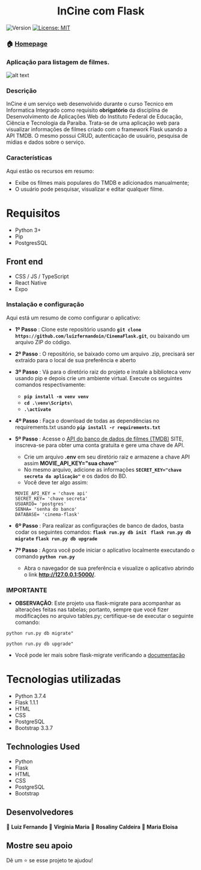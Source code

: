 <h1 align="center">InCine com Flask</h1>
<p>
  <img alt="Version" src="https://img.shields.io/badge/version-1.1.1-blue.svg?cacheSeconds=2592000" />
  <a href="LICENSE" target="_blank">
    <img alt="License: MIT" src="https://img.shields.io/npm/l/react" />
  </a>
</p>

### 🏠 [Homepage](https://github.com/luizfernandoin/CinemaFlask)

###  Aplicação para listagem de filmes.
![alt text](aplicacao.gif)

### Descrição
InCine é um serviço web desenvolvido durante o curso Tecnico em Informatica Integrado como requisito **obrigatório** da disciplina de Desenvolvimento de Aplicações Web do Instituto Federal de Educação, Ciência e Tecnologia da Paraíba.
Trata-se de uma aplicação web para visualizar informações de filmes criado com o framework Flask usando a API TMDB. O mesmo possui CRUD, autenticação de usuário, pesquisa de mídias e dados sobre o serviço.

### Características
Aqui estão os recursos em resumo:
* Exibe os filmes mais populares do TMDB e adicionados manualmente;
* O usuário pode pesquisar, visualizar e editar qualquer filme.

# Requisitos
- Python 3+
- Pip
- PostgresSQL
## Front end
- CSS / JS / TypeScript
- React Native
- Expo

### Instalação e configuração
Aqui está um resumo de como configurar o aplicativo:
* **1º Passo** : Clone este repositório usando **`git clone https://github.com/luizfernandoin/CinemaFlask.git`**, ou baixando um arquivo ZIP do código.
* **2º Passo** : O repositório, se baixado como um arquivo .zip, precisará ser extraído para o local de sua preferência e aberto
* **3º Passo** : Vá para o diretório raiz do projeto e instale a biblioteca venv usando pip e depois crie um ambiente virtual. Execute os seguintes comandos respectivamente:
    * **`pip install -m venv venv`**
    * **`cd .\venv\Scripts\`**
    * **`.\activate`**
* **4º Passo** : Faça o download de todas as dependências no requirements.txt usando **`pip install -r requirements.txt`**
* **5º Passo** : Acesse o [API do banco de dados de filmes (TMDB)](https://www.themoviedb.org/) SITE, inscreva-se para obter uma conta gratuita e gere uma chave de API. 
    * Crie um arquivo **.env** em seu diretório raiz e armazene a chave API assim **MOVIE_API_KEY="sua chave"`**
    * No mesmo arquivo, adicione as informações **`SECRET_KEY="chave secreta da aplicação"`** e os dados do BD.
    * Você deve ter algo assim:
    ```
    MOVIE_API_KEY = 'chave api'
    SECRET_KEY= 'chave secreta'
    USUARIO= 'postgres'
    SENHA= 'senha do banco'
    DATABASE= 'cinema-flask'
    ```
* **6º Passo** : Para realizar as configurações de banco de dados, basta codar os seguintes comandos:
    **`flask run.py db init `**
    **`flask run.py db migrate`**
    **`flask run.py db upgrade`**
    
* **7º Passo** : Agora você pode iniciar o aplicativo localmente executando o comando **`python run.py`**
    * Abra o navegador de sua preferência e visualize o aplicativo abrindo o link **http://127.0.0.1:5000/**.

### IMPORTANTE
* **OBSERVAÇÃO**: Este projeto usa flask-migrate para acompanhar as alterações feitas nas tabelas; portanto, sempre que você fizer modificações no arquivo tables.py; certifique-se de executar o seguinte comando:
```
python run.py db migrate"
```
```
python run.py db upgrade"
```
  * Você pode ler mais sobre flask-migrate verificando a [documentação](https://flask-migrate.readthedocs.io/en/latest/)

# Tecnologias utilizadas
* Python 3.7.4
* Flask 1.1.1
* HTML  
* CSS
* PostgreSQL
* Bootstrap 3.3.7

## Technologies Used
* Python
* Flask
* HTML  
* CSS
* PostgreSQL
* Bootstrap

## Desenvolvedores

👤 **Luiz Fernando**
👤 **Virgínia Maria**
👤 **Rosaliny Caldeira**
👤 **Maria Eloisa**

## Mostre seu apoio

Dê um ⭐️ se esse projeto te ajudou!
